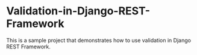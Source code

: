 # Validation-in-Django-REST-Framework
This is a sample project that demonstrates how to use validation in Django REST Framework.
